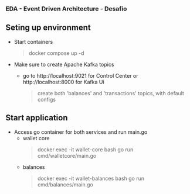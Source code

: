 ### EDA - Event Driven Architecture - Desafio

## Seting up environment
- Start containers
  > docker compose up -d

- Make sure to create Apache Kafka topics
  - go to http://localhost:9021 for Control Center or http://localhost:8000 for Kafka Ui  
    > create both 'balances' and 'transactions' topics, with default configs

## Start application
- Access go container for both services and run main.go
  - wallet core
    > docker exec -it wallet-core bash
    > go run cmd/walletcore/main.go
  - balances
    > docker exec -it wallet-balances bash
    > go run cmd/balances/main.go
